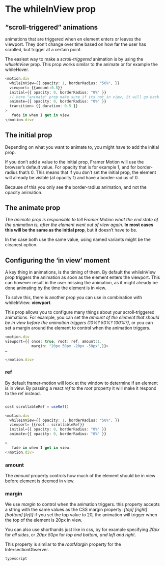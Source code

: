 # The whileInView prop

## “scroll-triggered” animations

animations that are triggered when en element enters or leaves the viewport. They don’t change over time based on how far the user has scrolled, but trigger at a certain point.

The easiest way to make a _scroll-triggered_ animation is by using the _whileInView_ prop. This prop works similar to the animate or for example the whileHover.

```typescript
<motion.div
  whileInView={{ opacity: 1, borderRadius: "50%", }}
  viewport= {{amount:0.8}}
  initial={{ opacity: 0, borderRadius: "0%" }}
  // here "animate" prop make sure if its not in view, it will go back to the initial state
  animate={{ opacity: 0, borderRadius: "0%" }}
  transition= {{ duration: 0.5 }}
>
   fade in when I get in view.
</motion.div>

```

## The initial prop

Depending on what you want to animate to, you might have to add the initial prop.

If you don’t add a value to the initial prop, Framer Motion will use the browser’s default value. For opacity that is for example 1, and for border-radius that’s 0. This means that if you don’t set the initial prop, the element will already be visible (at opacity 1) and have a border-radius of 0.

Because of this you only see the border-radius animation, and not the opacity animation.

## The animate prop

The _animate prop is responsible to tell Framer Motion what the end state of the animation is, after the element went out of view again._ __In most cases this will be the same as the initial prop__, but it doesn’t have to be.

In the case both use the same value, using named variants might be the cleanest option.

## Configuring the ‘in view’ moment

A key thing in animations, is the timing of them. By default the whileInView prop triggers the animation as soon as the element enters the viewport. This can however result in the user missing the animation, as it might already be done animating by the time the element is in view.

To solve this, there is another prop you can use in combination with whileInView: __viewport__.

This prop allows you to configure many things about your scroll-triggered animations. For example, you can set the _amount of the element that should be in view before the animation triggers (10%? 50%? 100%?)_, or you can set a margin around the element to control when the animation triggers.

```typescript
<motion.div
viewport={{ once: true, root: ref, amount:1, 
            margin: "20px 50px -20px -50px",}}>
…

</motion.div>
```

### ref 

By default framer-motion will look at the window to determine if an element is in view. By passing a react _ref_ to the _root_ property it will make it respond to the ref instead.

```typescript

cost scrollableRef = useRef()

<motion.div
  whileInView={{ opacity: 1, borderRadius: "50%", }}
  viewport= {{root : scrollableRef}}
  initial={{ opacity: 0, borderRadius: "0%" }}
  animate={{ opacity: 0, borderRadius: "0%" }}
 
>
   fade in when I get in view.
</motion.div>

```

### amount 

The _amount_ property controls how much of the element should be in view before element is deemed in view.

### margin 

We use _margin_ to control when the animation triggers. this property accepts a string with the same values as the CSS margin property: 
_[top] [right] [bottom] [left]_ if you set the top value to 20, the animation will trigger when the top of the element is 20px in view.

You can also use shorthands just like in css, by for example specifying _20px_ for _all sides_, or _20px 50px_ for _top and bottom, and left and right_.

This property is similar to the _rootMargin_ property for the IntersectionObserver.

```typescript```